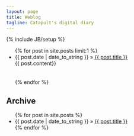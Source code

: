 ```yaml
---
layout: page
title: Weblog
tagline: Catapult's digital diary
---
```

{% include JB/setup %}


<ul >
    {% for post in site.posts limit:1 %}
    <li><span>{{ post.date | date_to_string }}</span> &raquo; <a href="{{ BASE_PATH }}{{ post.url }}">{{ post.title }}</a></li>
        {{ post.content}}<br>
            <br><br>
    {% endfor %}
</ul>


   
## Archive

<ul id="archive" class="posts">
  {% for post in site.posts %}
    <li><span>{{ post.date | date_to_string }}</span> &raquo; <a href="{{ BASE_PATH }}{{ post.url }}">{{ post.title }}</a></li>
  {% endfor %}
</ul>




